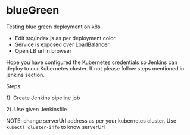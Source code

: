 # blueGreen
Testing blue green deployment on k8s

- Edit src/index.js as per deployment color.
- Service is exposed over LoadBalancer
- Open LB url in browser

Hope you have configured the Kubernetes credentials so Jenkins can deploy to our Kubernetes cluster.
If not please follow steps mentioned in jenkins section.

Steps:

1). Create Jenkins pipeline job

2). Use given Jenkinsfile  


NOTE: change serverUrl address as per your kubernetes cluster. Use `kubectl cluster-info` to know serverUrl
